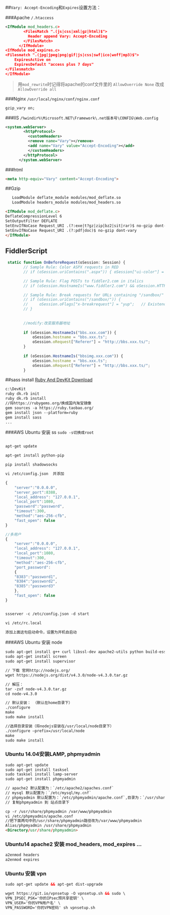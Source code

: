 ##`Vary: Accept-Encoding`和`Expires`设置方法：

###Apache `/.htaccess`
``` xml
<IfModule mod_headers.c>
        <FilesMatch ".(js|css|xml|gz|html)$">
          Header append Vary: Accept-Encoding
        </FilesMatch>
      </IfModule>
<IfModule mod_expires.c>
<Filesmatch ".(jpg|jpeg|png|gif|js|css|swf|ico|woff|mp3)$">
    ExpiresActive on
    ExpiresDefault "access plus 7 days"
</Filesmatch>
</IfModule>
```      
> 用`mod_rewrite`时记得将apache的conf文件<Directory>里的
> `AllowOverride None` 改成 `AllowOverride all`

###Nginx  `/usr/local/nginx/conf/nginx.conf`

``` xml
gzip_vary on;
```

###IIS `/%windir%\Microsoft.NET\Framework\.net版本号\CONFIG\Web.config`

``` xml
<system.webServer>
        <httpProtocol>
          <customHeaders>
          <remove name="Vary"></remove>
          <add name="Vary" value="Accept-Encoding"></add>
          </customHeaders>
        </httpProtocol>
      </system.webServer>
```

###html 
```html
<meta http-equiv="Vary" content="Accept-Encoding">
```
##Gzip

```html
   LoadModule deflate_module modules/mod_deflate.so
   LoadModule headers_module modules/mod_headers.so
```
```html
<IfModule mod_deflate.c>
DeflateCompressionLevel 6
SetOutputFilter DEFLATE
SetEnvIfNoCase Request_URI .(?:exe|t?gz|zip|bz2|sit|rar)$ no-gzip dont-vary
SetEnvIfNoCase Request_URI .(?:pdf|doc)$ no-gzip dont-vary
</IfModule>
```   

## FiddlerScript

```javascript
 static function OnBeforeRequest(oSession: Session) {
        // Sample Rule: Color ASPX requests in RED
        // if (oSession.uriContains(".aspx")) {	oSession["ui-color"] = "red";	}

        // Sample Rule: Flag POSTs to fiddler2.com in italics
        // if (oSession.HostnameIs("www.fiddler2.com") && oSession.HTTPMethodIs("POST")) {	oSession["ui-italic"] = "yup";	}

        // Sample Rule: Break requests for URLs containing "/sandbox/"
        // if (oSession.uriContains("/sandbox/")) {
        //     oSession.oFlags["x-breakrequest"] = "yup";	// Existence of the x-breakrequest flag creates a breakpoint; the "yup" value is unimportant.
        // }
        
        
        //modify:改变服务器地址
        
        if (oSession.HostnameIs("bbs.xxx.com")) {	
            oSession.hostname = "bbs.xxx.ts";            
            oSession.oRequest["Referer"] = "http://bbs.xxx.ts/";            
        }
        
        if (oSession.HostnameIs("bbsimg.xxx.com")) {	
            oSession.hostname = "bbs.xxx.ts";            
            oSession.oRequest["Referer"] = "http://bbs.xxx.ts/";            
        }
```

##sass install [Ruby And DevKit Download](http://rubyinstaller.org/downloads/)

``` html
c:\DevKit 
ruby dk.rb init
ruby dk.rb install
//将https://rubygems.org/换成国内淘宝镜像
gem sources -a https://ruby.taobao.org/
gem install json --platform=ruby
gem install sass
...

```

###AWS Ubuntu 安装 ss  `sudo -s切换成root`
``` html

apt-get update

apt-get install python-pip

pip install shadowsocks

vi /etc/config.json  并添加 
```
``` javascript
{
    "server":"0.0.0.0",
    "server_port":8388,
    "local_address": "127.0.0.1",
    "local_port":1080,
    "password":"password",
    "timeout":300,
    "method":"aes-256-cfb",
    "fast_open": false
}

//多用户
{
    "server":"0.0.0.0",
    "local_address": "127.0.0.1",
    "local_port":1080,
    "timeout":300,
    "method":"aes-256-cfb",
    "port_password":
	{
	"8383":"password1",
	"8384":"password2",
	"8385":"password3"
	},
    "fast_open": false
}
```
``` html

ssserver -c /etc/config.json -d start

vi /etc/rc.local

添加上面这句启动命令，设置为开机自启动

```     

###AWS Ubuntu 安装 node

``` html
sudo apt-get install g++ curl libssl-dev apache2-utils python build-essential gcc 
sudo apt-get install screen
sudo apt-get install supervisor

// 下载 官网http://nodejs.org/
wget https://nodejs.org/dist/v4.3.0/node-v4.3.0.tar.gz

// 解压：
tar -zxf node-v4.3.0.tar.gz
cd node-v4.3.0

// 默认安装： （默认在home目录下）
./configure 
make 
sudo make install 

//选择目录安装（将nodejs安装在/usr/local/node目录下）
./configure –prefix=/usr/local/node 
make 
sudo make install 

```  
### Ubuntu 14.04安装LAMP, phpmyadmin
``` html
sudo apt-get update
sudo apt-get install tasksel
sudo tasksel install lamp-server
sudo apt-get install phpmyadmin

// apache2 默认配置为：`/etc/apache2/apaches.conf`
// mysql 默认配置为：`/etc/mysql/my.cnf`
// phpmyadmin 默认配置为：`/etc/phpmyadmin/apache.conf`,目录为：`/usr/share/phpmyadmin`
// 复制phpmyadmin 到 站点目录下

cp -r /usr/share/phpmyadmin /var/www/phpmyadmin
vi /etc/phpmyadmin/apache.conf
//把下面两句中的/usr/share/phpmyadmin路径改为/var/www/phpmyadmin
Alias/phpmyadmin /usr/share/phpmyadmin
<Directory/usr/share/phpmyadmin>
```
### Ubuntu14 apache2 安装 mod_headers, mod_expires ...

``` html
a2enmod headers 
a2enmod expires 
```
### Ubuntu 安装 vpn
```html
sudo apt-get update && apt-get dist-upgrade

wget https://git.io/vpnsetup -O vpnsetup.sh && sudo \
VPN_IPSEC_PSK='你的IPsec预共享密钥' \
VPN_USER='你的VPN用户名' \
VPN_PASSWORD='你的VPN密码' sh vpnsetup.sh
```
